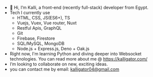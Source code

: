 - 👋 Hi, I’m Kalli, a front-end (recently full-stack) developer from Egypt.
- Tech I currently use
   * HTML, CSS, JS(ES6+), TS
   * Vuejs, Vuex, Vue router, Nuxt
   * Restful Apis, GraphQL
   * Git
   * Firebase, Firestore
   * SQL/MySQL, MongoDB
   * Node.js + Express.js, Deno + Oak.js
- Right now, I'm learning Python and diving deeper into Websocket technologies. You can read more about me @ https://kalligator.com/
- I’m looking to collaborate on new, exciting ideas.
- you can contact me by email: kalligator04@gmail.com

<!---
Kalligator-dev/Kalligator-dev is a ✨ special ✨ repository because its `README.md` (this file) appears on your GitHub profile.
You can click the Preview link to take a look at your changes.
--->
